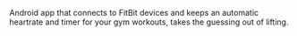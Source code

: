 Android app that connects to FitBit devices and keeps an automatic heartrate and timer for your gym workouts, takes the guessing out of lifting.
